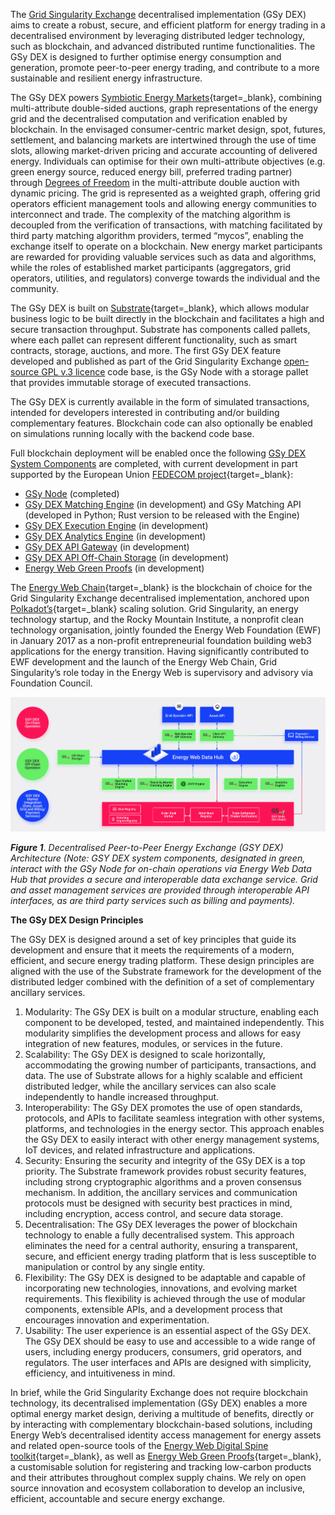 The [Grid Singularity Exchange](technical-approach.md) decentralised implementation (GSy DEX) aims to create a robust, secure, and efficient platform for energy trading in a decentralised environment by leveraging distributed ledger technology, such as blockchain, and advanced distributed runtime functionalities. The GSy DEX is designed to further optimise energy consumption and generation, promote peer-to-peer energy trading, and contribute to a more sustainable and resilient energy infrastructure.

The GSy DEX powers [Symbiotic Energy Markets](https://gridsingularity.medium.com/discussion-paper-grid-singularitys-implementation-of-symbiotic-energy-markets-bd3954af43c8){target=_blank}, combining multi-attribute double-sided auctions, graph representations of the energy grid and the decentralised computation and verification enabled by blockchain. In the envisaged consumer-centric market design, spot, futures, settlement, and balancing markets are intertwined through the use of time slots, allowing market-driven pricing and accurate accounting of delivered energy. Individuals can optimise for their own multi-attribute objectives (e.g. green energy source, reduced energy bill, preferred trading partner) through [Degrees of Freedom](degrees-of-freedom.md) in the multi-attribute double auction with dynamic pricing. The grid is represented as a weighted graph, offering grid operators efficient management tools and allowing energy communities to interconnect and trade. The complexity of the matching algorithm is decoupled from the verification of transactions, with matching facilitated by third party matching algorithm providers, termed “mycos”, enabling the exchange itself to operate on a blockchain. New energy market participants are rewarded for providing valuable services such as data and algorithms, while the roles of established market participants (aggregators, grid operators, utilities, and regulators) converge towards the individual and the community.

The GSy DEX is built on [Substrate](https://substrate.io/){target=_blank}, which allows modular business logic to be built directly in the blockchain and facilitates a high and secure transaction throughput. Substrate has components called pallets, where each pallet can represent different functionality, such as smart contracts, storage, auctions, and more. The first GSy DEX feature developed and published as part of the Grid Singularity Exchange [open-source GPL v.3 licence](licensing.md) code base, is the GSy Node with a storage pallet that provides immutable storage of executed transactions.

The GSy DEX is currently available in the form of simulated transactions, intended for developers interested in contributing and/or building complementary features. Blockchain code can also optionally be enabled on simulations running locally with the backend code base.

Full blockchain deployment will be enabled once the following [GSy DEX System Components](blockchain-system-components-overview.md) are completed, with current development in part supported by the European Union [FEDECOM project](https://fedecom-project.eu/){target=_blank}:

- [GSy Node](blockchain-system-components-overview.md#gsy-node) (completed)
- [GSy DEX Matching Engine](blockchain-system-components-overview.md#gsy-dex-matching-engine) (in development) and GSy Matching API (developed in Python; Rust version to be released with the Engine)
- [GSy DEX Execution Engine](blockchain-system-components-overview.md#gsy-dex-execution-engine) (in development)
- [GSy DEX Analytics Engine](blockchain-system-components-overview.md#gsy-dex-analytics-engine) (in development)
- [GSy DEX API Gateway](blockchain-system-components-overview.md#gsy-dex-api-gateway) (in development)
- [GSy DEX API Off-Chain Storage](blockchain-system-components-overview.md#gsy-dex-off-chain-storage) (in development)
- [Energy Web Green Proofs](blockchain-system-components-overview.md#energy-web-green-proofs) (in development)


The [Energy Web Chain](https://www.energyweb.org/){target=_blank} is the blockchain of choice for the Grid Singularity Exchange decentralised implementation, anchored upon [Polkadot’s](https://polkadot.network/){target=_blank} scaling solution. Grid Singularity, an energy technology startup, and the Rocky Mountain Institute, a nonprofit clean technology organisation, jointly founded the Energy Web Foundation (EWF) in January 2017 as a non-profit entrepreneurial foundation building web3 applications for the energy transition. Having significantly contributed to EWF development and the launch of the Energy Web Chain, Grid Singularity’s role today in the Energy Web is supervisory and advisory via Foundation Council.


![alt_text](img/blockchain-1.png)

***Figure 1***. *Decentralised Peer-to-Peer Energy Exchange (GSY DEX) Architecture (Note: GSY DEX system components, designated in green, interact with the GSy Node for on-chain operations via Energy Web Data Hub that provides a secure and interoperable data exchange service. Grid and asset management services are provided through interoperable API interfaces, as are third party services such as billing and payments).*


**The GSy DEX Design Principles**

The GSy DEX is designed around a set of key principles that guide its development and ensure that it meets the requirements of a modern, efficient, and secure energy trading platform. These design principles are aligned with the use of the Substrate framework for the development of the distributed ledger combined with the definition of a set of complementary ancillary services.

1. Modularity: The GSy DEX is built on a modular structure, enabling each component to be developed, tested, and maintained independently. This modularity simplifies the development process and allows for easy integration of new features, modules, or services in the future.
2. Scalability: The GSy DEX is designed to scale horizontally, accommodating the growing number of participants, transactions, and data. The use of Substrate allows for a highly scalable and efficient distributed ledger, while the ancillary services can also scale independently to handle increased throughput.
3. Interoperability: The GSy DEX promotes the use of open standards, protocols, and APIs to facilitate seamless integration with other systems, platforms, and technologies in the energy sector. This approach enables the GSy DEX to easily interact with other energy management systems, IoT devices, and related infrastructure and applications.
4. Security: Ensuring the security and integrity of the GSy DEX is a top priority. The Substrate framework provides robust security features, including strong cryptographic algorithms and a proven consensus mechanism. In addition, the ancillary services and communication protocols must be designed with security best practices in mind, including encryption, access control, and secure data storage.
5. Decentralisation: The GSy DEX leverages the power of blockchain technology to enable a fully decentralised system. This approach eliminates the need for a central authority, ensuring a transparent, secure, and efficient energy trading platform that is less susceptible to manipulation or control by any single entity.
6. Flexibility: The GSy DEX is designed to be adaptable and capable of incorporating new technologies, innovations, and evolving market requirements. This flexibility is achieved through the use of modular components, extensible APIs, and a development process that encourages innovation and experimentation.
7. Usability: The user experience is an essential aspect of the GSy DEX. The GSy DEX should be easy to use and accessible to a wide range of users, including energy producers, consumers, grid operators, and regulators. The user interfaces and APIs are designed with simplicity, efficiency, and intuitiveness in mind.

In brief, while the Grid Singularity Exchange does not require blockchain technology, its decentralised implementation (GSy DEX) enables a more optimal energy market design, deriving a multitude of benefits, directly or by interacting with complementary blockchain-based solutions, including Energy Web’s decentralised identity access management for energy assets and related open-source tools of the [Energy Web Digital Spine toolkit](https://energy-web-foundation.gitbook.io/energy-web/solutions-2023/data-exchange/use-cases-and-reference-implementations/digital-spine-for-electricity-markets){target=_blank}, as well as  [Energy Web Green Proofs](https://energy-web-foundation.gitbook.io/energy-web/solutions-2023/green-proofs){target=_blank}, a customisable solution for registering and tracking low-carbon products and their attributes throughout complex supply chains. We rely on open source innovation and ecosystem collaboration to develop an inclusive, efficient, accountable and secure energy exchange.
